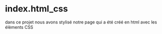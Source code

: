 # index.html_css
dans ce projet nous avons stylisé notre page qui a été créé en html  avec les élèments CSS
